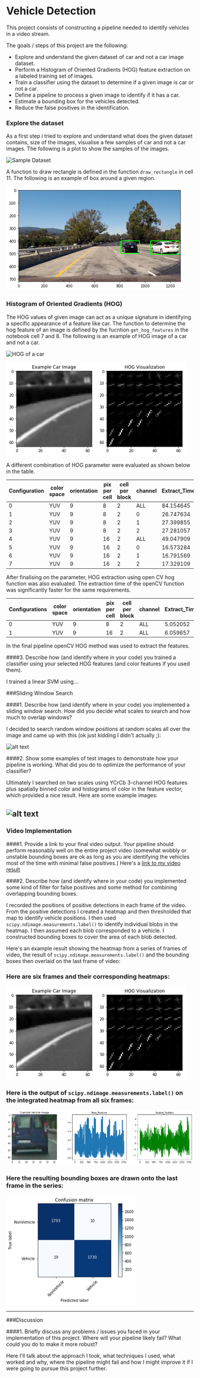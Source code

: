 [//]: # (Image References)
[image1]: ./output_images/draw_rectangles.png
[image3]: ./output_images/sampleset.jpg
[image4]: ./output_images/HOG_Vehicle.jpg
[image5]: ./output_images/HOG_nonvehicle.png
[image6]: ./output_images/feataure_scaling.png
[image7]: ./output_images/confusionmatrix.png
[image8]: ./output_images/slidingwindow.png
[image9]: ./output_images/heatmap.png
[video1]: ./project_video.mp4

# Vehicle Detection

This project consists of constructing a pipeline needed to identify vehicles in a video stream.

The goals / steps of this project are the following:

- Explore and understand the given dataset of car and not a car image dataset.
- Perform a Histogram of Oriented Gradients (HOG) feature extraction on a labeled training set of images.
- Train a classifier using the dataset to determine if a given image is car or not a car.
- Define a pipeline to process a given image to identify if it has a car.
- Estimate a bounding box for the vehicles detected.
- Reduce the false positives in the identification.


### Explore the dataset

As a first step i tried to explore and understand what does the given dataset contains, size of the images, visualise a few samples of car and not a car images. The following is a plot to show the samples of the images.

![Sample Dataset][image3]

A function to draw rectangle is defined in the function `draw_rectangle` in cell 11. The following is an example of box around a given region.

![Draw Rectangle][image1]


### Histogram of Oriented Gradients (HOG)

The HOG values of given image can act as a unique signature in identifying a specific appearance of a feature like car. The function to determine the hog feature of an image is defined by the fucntion `get_hog_features` in the notebook cell 7 and 8. The following is an example of HOG image of a car and not a car.

![HOG of a car][image4]

![HOG of a Not a car][image5]

A different combination of HOG parameter were evaluated as shown below in the table.

| Configuration | color space | orientation | pix per cell | cell per block | channel | Extract_Time |
|---------------|-------------|-------------|--------------|----------------|---------|--------------|
| 0             | YUV         | 9           | 8            | 2              | ALL     | 84.154645    |
| 1             | YUV         | 9           | 8            | 2              | 0       | 26.747634    |
| 2             | YUV         | 9           | 8            | 2              | 1       | 27.399855    |
| 3             | YUV         | 9           | 8            | 2              | 2       | 27.281057    |
| 4             | YUV         | 9           | 16           | 2              | ALL     | 49.047909    |
| 5             | YUV         | 9           | 16           | 2              | 0       | 16.573284    |
| 6             | YUV         | 9           | 16           | 2              | 1       | 16.791569    |
| 7             | YUV         | 9           | 16           | 2              | 2       | 17.329109    |

After finalising on the parameter, HOG extraction using open CV hog function was also evaluated. The extraction time of the openCV function was significantly faster for the same requirements.

| Configurations | color space | orientation | pix per cell | cell per block | channel | Extract_Time |
|----------------|-------------|-------------|--------------|----------------|---------|--------------|
| 0              | YUV         | 9           | 8            | 2              | ALL     | 5.052052     |
| 1              | YUV         | 9           | 16           | 2              | ALL     | 6.059657     |

In the final pipeline openCV HOG method was used to extract the features.

####3. Describe how (and identify where in your code) you trained a classifier using your selected HOG features (and color features if you used them).

I trained a linear SVM using...

###Sliding Window Search

####1. Describe how (and identify where in your code) you implemented a sliding window search.  How did you decide what scales to search and how much to overlap windows?

I decided to search random window positions at random scales all over the image and came up with this (ok just kidding I didn't actually ;):

![alt text][image3]

####2. Show some examples of test images to demonstrate how your pipeline is working.  What did you do to optimize the performance of your classifier?

Ultimately I searched on two scales using YCrCb 3-channel HOG features plus spatially binned color and histograms of color in the feature vector, which provided a nice result.  Here are some example images:

![alt text][image4]
---

### Video Implementation

####1. Provide a link to your final video output.  Your pipeline should perform reasonably well on the entire project video (somewhat wobbly or unstable bounding boxes are ok as long as you are identifying the vehicles most of the time with minimal false positives.)
Here's a [link to my video result](./project_video.mp4)


####2. Describe how (and identify where in your code) you implemented some kind of filter for false positives and some method for combining overlapping bounding boxes.

I recorded the positions of positive detections in each frame of the video.  From the positive detections I created a heatmap and then thresholded that map to identify vehicle positions.  I then used `scipy.ndimage.measurements.label()` to identify individual blobs in the heatmap.  I then assumed each blob corresponded to a vehicle.  I constructed bounding boxes to cover the area of each blob detected.  

Here's an example result showing the heatmap from a series of frames of video, the result of `scipy.ndimage.measurements.label()` and the bounding boxes then overlaid on the last frame of video:

### Here are six frames and their corresponding heatmaps:

![alt text][image5]

### Here is the output of `scipy.ndimage.measurements.label()` on the integrated heatmap from all six frames:
![alt text][image6]

### Here the resulting bounding boxes are drawn onto the last frame in the series:
![alt text][image7]



---

###Discussion

####1. Briefly discuss any problems / issues you faced in your implementation of this project.  Where will your pipeline likely fail?  What could you do to make it more robust?

Here I'll talk about the approach I took, what techniques I used, what worked and why, where the pipeline might fail and how I might improve it if I were going to pursue this project further.  

